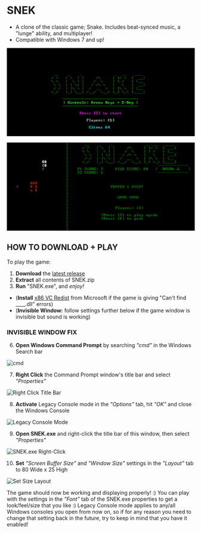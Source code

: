 # SNEK
+ A clone of the classic game; Snake. Includes beat-synced music, a "lunge" ability, and multiplayer!
+ Compatible with Windows 7 and up!

![SNEK Main Menu](https://raw.githubusercontent.com/M-O-Marmalade/SNEK/master/Screenshots/snake%20sc%202.PNG)

![SNEK Gameplay](https://raw.githubusercontent.com/M-O-Marmalade/SNEK/master/Screenshots/snake%20sc.PNG)

## HOW TO DOWNLOAD + PLAY
To play the game:


1. **Download** the [latest release](https://github.com/M-O-Marmalade/SNEK/releases/latest/download/SNEK.zip)
2. **Extract** all contents of SNEK.zip
3. **Run** "SNEK.exe", and *enjoy!*
- (**Install** [x86 VC Redist](https://aka.ms/vs/16/release/vc_redist.x86.exe) from Microsoft if the game is giving "Can't find ____.dll" errors)
- (**Invisible Window:** follow settings further below if the game window is invisible but sound is working)

### INVISIBLE WINDOW FIX

6. **Open Windows Command Prompt** by searching *"cmd"* in the Windows Search bar

![cmd](https://raw.githubusercontent.com/M-O-Marmalade/Pix/master/cmd.png)

7. **Right Click** the Command Prompt window's title bar and select *"Properties"*

![Right Click Title Bar](https://raw.githubusercontent.com/M-O-Marmalade/Pix/master/rightclicksnek.png)

8. **Activate** Legacy Console mode in the *"Options"* tab, hit *"OK"* and close the Windows Console

![Legacy Console Mode](https://raw.githubusercontent.com/M-O-Marmalade/Pix/master/legacymode.png)

9. **Open SNEK.exe** and right-click the title bar of this window, then select *"Properties"*

![SNEK.exe Right-Click](https://raw.githubusercontent.com/M-O-Marmalade/Pix/master/snekrightclick.png)

10. **Set** *"Screen Buffer Size"* and *"Window Size"* settings in the *"Layout"* tab to 80 Wide x 25 High

![Set Size Layout](https://raw.githubusercontent.com/M-O-Marmalade/Pix/master/layoutsize.png)

The game should now be working and displaying properly! :) You can play with the settings in the *"Font"* tab of the SNEK.exe properties to get a look/feel/size that you like :) Legacy Console mode applies to any/all Windows consoles you open from now on, so if for any reason you need to change that setting back in the future, try to keep in mind that you have it enabled!
